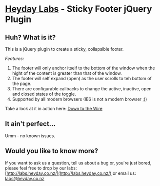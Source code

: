 [Heyday Labs](http://labs.heyday.co.nz/) - Sticky Footer jQuery Plugin
================================

Huh? What is it?
----------------

This is a jQuery plugin to create a sticky, collapsible footer.

*Features:*
1. The footer will only anchor itself to the bottom of the window when the hight of the content is greater than that of the window.
2. The footer will self expand (open) as the user scrolls to teh bottom of the page.
3. There are configurable callbacks to change the active, inactive, open and closed states of the toggle.
4. Supported by all modern browsers (IE6 is not a modern browser ;))

Take a look at it in action here: [Down to the Wire](http://downtothewire.co.nz/the-beginning-1989/)

It ain't perfect...
-------------------

Umm - no known issues.

Would you like to know more?
----------------------------

If you want to ask us a question, tell us about a bug or, you're just bored, please feel free to drop by our labs:  
[http://labs.heyday.co.nz/](http://labs.heyday.co.nz/) or email us: [labs@heyday.co.nz](mailto:labs@heyday.co.nz)